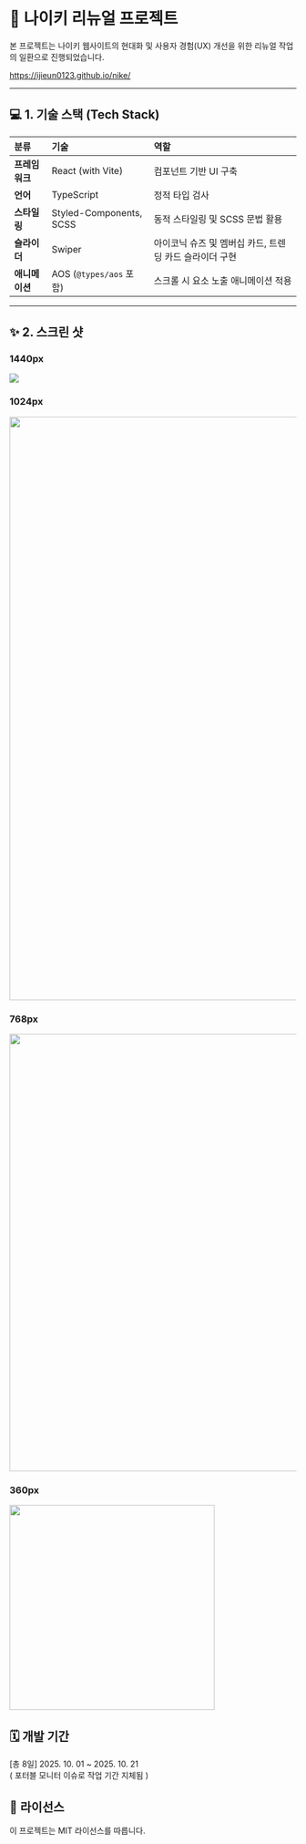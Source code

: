 # 🚀 나이키 리뉴얼 프로젝트

본 프로젝트는 나이키 웹사이트의 현대화 및 사용자 경험(UX) 개선을 위한 리뉴얼 작업의 일환으로 진행되었습니다.

https://ijieun0123.github.io/nike/

---

## 💻 1. 기술 스택 (Tech Stack)

| 분류           | 기술                    | 역할                                                    |
| :------------- | :---------------------- | :------------------------------------------------------ |
| **프레임워크** | React (with Vite)       | 컴포넌트 기반 UI 구축                                   |
| **언어**       | TypeScript              | 정적 타입 검사                                          |
| **스타일링**   | Styled-Components, SCSS | 동적 스타일링 및 SCSS 문법 활용                         |
| **슬라이더**   | Swiper                  | 아이코닉 슈즈 및 멤버십 카드, 트렌딩 카드 슬라이더 구현 |
| **애니메이션** | AOS (`@types/aos` 포함) | 스크롤 시 요소 노출 애니메이션 적용                     |

---

## ✨ 2. 스크린 샷

### 1440px

<img src="publicimg/nike_1920.png" />

### 1024px

<img src="publicimg/nike_1024.png" width="1024" />

### 768px

<img src="publicimg/nike_768.png" width="768" />

### 360px

<img src="publicimg/nike_360.png" width="360" />

## 🗓️ 개발 기간

[총 8일] 2025. 10. 01 ~ 2025. 10. 21 <br/>
( 포터블 모니터 이슈로 작업 기간 지체됨 )

## 📄 라이선스

이 프로젝트는 MIT 라이선스를 따릅니다.

